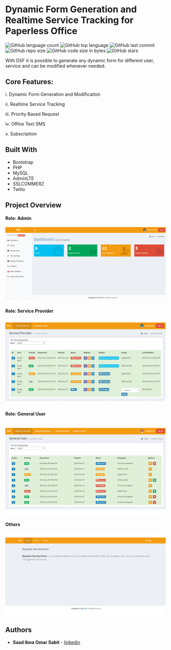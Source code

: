 # Dynamic Form Generation and Realtime Service Tracking for Paperless Office
<!--- See https://shields.io for others or to customize this set of shields.  --->
![GitHub language count](https://img.shields.io/github/languages/count/ssabit/dsf?style=flat-square)
![GitHub top language](https://img.shields.io/github/languages/top/ssabit/dsf?style=flat-square)
![GitHub last commit](https://img.shields.io/github/last-commit/ssabit/dsf?color=red&style=flat-square)
![GitHub repo size](https://img.shields.io/github/repo-size/ssabit/dsf?style=flat-square)
![GitHub code size in bytes](https://img.shields.io/github/languages/code-size/ssabit/dsf?style=flat-square)
![GitHub stars](https://img.shields.io/github/stars/ssabit/dsf?style=flat-square)


With DSF it is possible to generate any dynamic form for different user,
service and can be modified whenever needed.

## Core Features:
i. Dynamic Form Generation and Modificaiton

ii. Realtime Service Tracking

iii. Priority Based Request 

iv. Offine Text SMS

v. Subscription


## Built With
* Bootstrap
* PHP
* MySQL
* AdminLTE
* SSLCOMMERZ
* Twilio

## Project Overview

<p align="center">
   <h4>Role: Admin </h4>
   <img src="https://github.com/ssabit/dsf/blob/master/gif/admin.gif"><br>
   <h4>Role: Service Provider</h4>
   <img src="https://github.com/ssabit/dsf/blob/master/gif/service_provider.gif"><br>
   <h4>Role: General User</h4>
   <img src="https://github.com/ssabit/dsf/blob/master/gif/general_user.gif"><br>
   <h4>Others</h4>
   <img src="https://github.com/ssabit/dsf/blob/master/gif/front.gif"><br>
</p>



## Authors

* **Saad Ibna Omar Sabit** - [linkedin](https://www.linkedin.com/in/sabit/)


